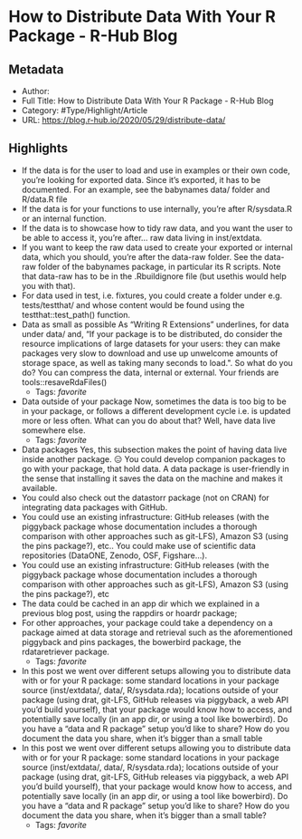 # How to Distribute Data With Your R Package - R-Hub Blog

## Metadata

* Author: 
* Full Title: How to Distribute Data With Your R Package - R-Hub Blog
* Category: #Type/Highlight/Article
* URL: https://blog.r-hub.io/2020/05/29/distribute-data/

## Highlights

* If the data is for the user to load and use in examples or their own code, you’re looking for exported data. Since it’s exported, it has to be documented. For an example, see the babynames data/ folder and R/data.R file
* If the data is for your functions to use internally, you’re after R/sysdata.R or an internal function.
* If the data is to showcase how to tidy raw data, and you want the user to be able to access it, you’re after… raw data living in inst/extdata.
* If you want to keep the raw data used to create your exported or internal data, which you should, you’re after the data-raw folder. See the data-raw folder of the babynames package, in particular its R scripts. Note that data-raw has to be in the .Rbuildignore file (but usethis would help you with that).
* For data used in test, i.e. fixtures, you could create a folder under e.g. tests/testthat/ and whose content would be found using the testthat::test_path() function.
* Data as small as possible
  As “Writing R Extensions” underlines, for data under data/ and, “If your package is to be distributed, do consider the resource implications of large datasets for your users: they can make packages very slow to download and use up unwelcome amounts of storage space, as well as taking many seconds to load.". So what do you do?
  You can compress the data, internal or external. Your friends are tools::resaveRdaFiles()
  * Tags: *favorite* 
* Data outside of your package
  Now, sometimes the data is too big to be in your package, or follows a different development cycle i.e. is updated more or less often. What can you do about that? Well, have data live somewhere else.
  * Tags: *favorite* 
* Data packages
  Yes, this subsection makes the point of having data live inside another package. 😑 You could develop companion packages to go with your package, that hold data. A data package is user-friendly in the sense that installing it saves the data on the machine and makes it available.
* You could also check out the datastorr package (not on CRAN) for integrating data packages with GitHub.
* You could use an existing infrastructure: GitHub releases (with the piggyback package whose documentation includes a thorough comparison with other approaches such as git-LFS), Amazon S3 (using the pins package?), etc.. You could make use of scientific data repositories (DataONE, Zenodo, OSF, Figshare…).
* You could use an existing infrastructure: GitHub releases (with the piggyback package whose documentation includes a thorough comparison with other approaches such as git-LFS), Amazon S3 (using the pins package?), etc
* The data could be cached in an app dir which we explained in a previous blog post, using the rappdirs or hoardr package;
* For other approaches, your package could take a dependency on a package aimed at data storage and retrieval such as the aforementioned piggyback and pins packages, the bowerbird package, the rdataretriever package.
  * Tags: *favorite* 
* In this post we went over different setups allowing you to distribute data with or for your R package: some standard locations in your package source (inst/extdata/, data/, R/sysdata.rda); locations outside of your package (using drat, git-LFS, GitHub releases via piggyback, a web API you’d build yourself), that your package would know how to access, and potentially save locally (in an app dir, or using a tool like bowerbird). Do you have a “data and R package” setup you’d like to share? How do you document the data you share, when it’s bigger than a small table
* In this post we went over different setups allowing you to distribute data with or for your R package: some standard locations in your package source (inst/extdata/, data/, R/sysdata.rda); locations outside of your package (using drat, git-LFS, GitHub releases via piggyback, a web API you’d build yourself), that your package would know how to access, and potentially save locally (in an app dir, or using a tool like bowerbird). Do you have a “data and R package” setup you’d like to share? How do you document the data you share, when it’s bigger than a small table?
  * Tags: *favorite*
